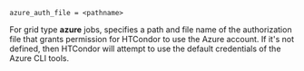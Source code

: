     azure_auth_file = <pathname>

For grid type **azure** jobs, specifies a path and file name of the
authorization file that grants permission for HTCondor to use the Azure
account. If it's not defined, then HTCondor will attempt to use the
default credentials of the Azure CLI tools.
